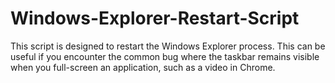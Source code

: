 # Windows-Explorer-Restart-Script
This script is designed to restart the Windows Explorer process. This can be useful if you encounter the common bug where the taskbar remains visible when you full-screen an application, such as a video in Chrome.
